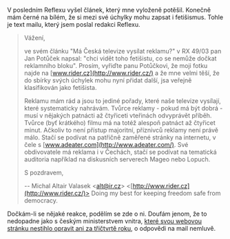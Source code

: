 <!-- dcterms:identifier = riderweblog#108 -->
<!-- dcterms:title = Tak už to mám jistý, jsem fetišista! -->
<!-- np9:categoryId = 2 -->
<!-- x4w:category = Lidé a jiná zvěř -->
<!-- np9:authorId = 1 -->
<!-- np9:authorEmail = michal.valasek@altairis.cz -->
<!-- dcterms:creator = Michal Altair Valášek -->
<!-- dcterms:created = 2003-12-07T01:33:49+01:00 -->
<!-- dcterms:date = 2003-12-07T01:33:49+01:00 -->

V posledním Reflexu vyšel článek, který mne vyloženě potěšil. Konečně mám černé na bílém, že si mezi své úchylky mohu zapsat i fetišismus. Tohle je text mailu, který jsem poslal redakci Reflexu.

> Vážení,
> 
> ve svém článku "Má Česká televize vysílat reklamu?" v RX 49/03 pan Jan Potůček napsal: "chci vidět toho fetišistu, co se nemůže dočkat reklamního bloku". Prosím, vyřiďte panu Potůčkovi, že moji fotku najde na [www.rider.cz](http://www.rider.cz/) a že mne velmi těší, že do sbírky svých úchylek mohu nyní přidat další, jsa veřejně klasifikován jako fetišista.
> 
> Reklamu mám rád a jsou to jediné pořady, které naše televize vysílají, které systematicky nahrávám. Tvůrce reklamy - pokud má být dobrá - musí v nějakých patnácti až čtyřiceti vteřinách odvyprávět příběh. Tvůrce (byť krátkého) filmu má na totéž alespoň patnáct až čtyřicet minut. Ačkoliv to není přístup majoritní, příznivců reklamy není právě málo. Stačí se podívat na patřičně zaměřené stránky na internetu, v čele s [www.adeater.com](http://www.adeater.com/). Své obdivovatele má reklama i v Čechách, stačí se podívat na tematická auditoria například na diskusních serverech Mageo nebo Lopuch.
> 
> S pozdravem,
> 
> -- Michal Altair Valasek <[alt@ir.cz](mailto:alt@ir.cz)> <[http://www.rider.cz](http://www.rider.cz/)>
> Doing my best for keeping freedom safe from democracy.

Dočkám-li se nějaké reakce, podělím se zde o ni. Doufám jenom, že to nedopadne jako s českým ministerstvem vnitra, [které svou webovou stránku nestihlo opravit ani za třičtvrtě roku](http://weblog.rider.cz/ShowRecord.aspx?day=20030321#193523), o odpovědi na mail nemluvě.